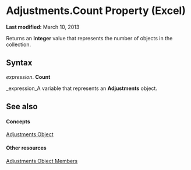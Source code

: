 
# Adjustments.Count Property (Excel)

 **Last modified:** March 10, 2013

Returns an  **Integer** value that represents the number of objects in the collection.

## Syntax

 _expression_. **Count**

 _expression_A variable that represents an  **Adjustments** object.


## See also


#### Concepts


 [Adjustments Object](c69c4bbf-5687-f453-e238-28d4b98d4808.md)
#### Other resources


 [Adjustments Object Members](6db65f4c-1b6a-9079-c619-1e2deaa91b93.md)
